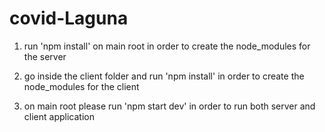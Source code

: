 # covid-Laguna




1. run 'npm install' on main root in order to create the node_modules for the server
2. go inside the client folder and run 'npm install' in order to create the node_modules for the client

3. on main root please run 'npm start dev' in order to run both server and client application 

